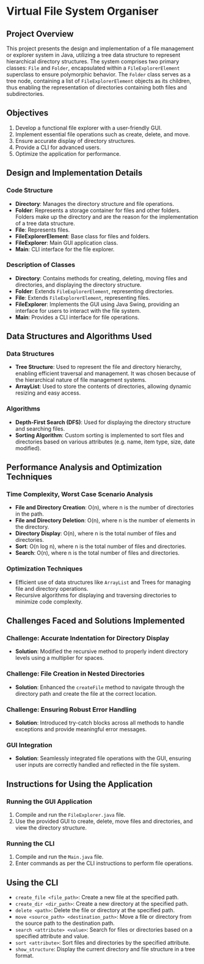 # Virtual File System Organiser

## Project Overview
This project presents the design and implementation of a file management or explorer system in Java, utilizing a tree data structure to represent hierarchical directory structures. The system comprises two primary classes: `File` and `Folder`, encapsulated within a `FileExplorerElement` superclass to ensure polymorphic behavior. The `Folder` class serves as a tree node, containing a list of `FileExplorerElement` objects as its children, thus enabling the representation of directories containing both files and subdirectories.

## Objectives
1. Develop a functional file explorer with a user-friendly GUI.
2. Implement essential file operations such as create, delete, and move.
3. Ensure accurate display of directory structures.
4. Provide a CLI for advanced users.
5. Optimize the application for performance.

## Design and Implementation Details

### Code Structure
- **Directory**: Manages the directory structure and file operations.
- **Folder**: Represents a storage container for files and other folders. Folders make up the directory and are the reason for the implementation of a tree data structure.
- **File**: Represents files.
- **FileExplorerElement**: Base class for files and folders.
- **FileExplorer**: Main GUI application class.
- **Main**: CLI interface for the file explorer.

### Description of Classes
- **Directory**: Contains methods for creating, deleting, moving files and directories, and displaying the directory structure.
- **Folder**: Extends `FileExplorerElement`, representing directories.
- **File**: Extends `FileExplorerElement`, representing files.
- **FileExplorer**: Implements the GUI using Java Swing, providing an interface for users to interact with the file system.
- **Main**: Provides a CLI interface for file operations.

## Data Structures and Algorithms Used

### Data Structures
- **Tree Structure**: Used to represent the file and directory hierarchy, enabling efficient traversal and management. It was chosen because of the hierarchical nature of file management systems.
- **ArrayList**: Used to store the contents of directories, allowing dynamic resizing and easy access.

### Algorithms
- **Depth-First Search (DFS)**: Used for displaying the directory structure and searching files.
- **Sorting Algorithm**: Custom sorting is implemented to sort files and directories based on various attributes (e.g. name, item type, size, date modified).

## Performance Analysis and Optimization Techniques

### Time Complexity, Worst Case Scenario Analysis
- **File and Directory Creation**: O(n), where n is the number of directories in the path.
- **File and Directory Deletion**: O(n), where n is the number of elements in the directory.
- **Directory Display**: O(n), where n is the total number of files and directories.
- **Sort**: O(n log n), where n is the total number of files and directories.
- **Search**: O(n), where n is the total number of files and directories.

### Optimization Techniques
- Efficient use of data structures like `ArrayList` and Trees for managing file and directory operations.
- Recursive algorithms for displaying and traversing directories to minimize code complexity.

## Challenges Faced and Solutions Implemented

### Challenge: Accurate Indentation for Directory Display
- **Solution**: Modified the recursive method to properly indent directory levels using a multiplier for spaces.

### Challenge: File Creation in Nested Directories
- **Solution**: Enhanced the `createFile` method to navigate through the directory path and create the file at the correct location.

### Challenge: Ensuring Robust Error Handling
- **Solution**: Introduced try-catch blocks across all methods to handle exceptions and provide meaningful error messages.

### GUI Integration
- **Solution**: Seamlessly integrated file operations with the GUI, ensuring user inputs are correctly handled and reflected in the file system.

## Instructions for Using the Application

### Running the GUI Application
1. Compile and run the `FileExplorer.java` file.
2. Use the provided GUI to create, delete, move files and directories, and view the directory structure.

### Running the CLI
1. Compile and run the `Main.java` file.
2. Enter commands as per the CLI instructions to perform file operations.


## Using the CLI
- `create_file <file_path>`: Create a new file at the specified path.
- `create_dir <dir_path>`: Create a new directory at the specified path.
- `delete <path>`: Delete the file or directory at the specified path.
- `move <source_path> <destination_path>`: Move a file or directory from the source path to the destination path.
- `search <attribute> <value>`: Search for files or directories based on a specified attribute and value.
- `sort <attribute>`: Sort files and directories by the specified attribute.
- `show_structure`: Display the current directory and file structure in a tree format.
